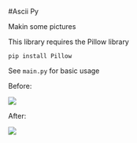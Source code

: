 #Ascii Py

Makin some pictures

This library requires the Pillow library

`pip install Pillow`

See `main.py` for basic usage

Before:

![](https://raw.githubusercontent.com/ProfOak/ascii_py/master/Media/before.png)

After:

![](https://raw.githubusercontent.com/ProfOak/ascii_py/master/Media/after.png)
